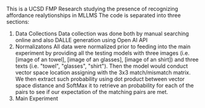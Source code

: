 This is a UCSD FMP Research studying the presence of recognizing affordance realytionships in MLLMS
The code is separated into three sections:
1. Data Collections
  Data collection was done both by manual searching online and also DALLE generation using Open AI API
3. Normalizatons
   All data were normalized prior to feeding into the main experiment by providing all the testing models with three images (i.e. [image of an towel], [image of an glasses], [image of an shirt]) and three texts (i.e. "towel", "glasses", "shirt"). Then the model would conduct vector space location assigning with the 3x3 match/mismatch matrix. We then extract such probability using dot product between vector space distance and SoftMax it to retrieve an probability for each of the pairs to see if our expectation of the matching pairs are met.
5. Main Experiment
